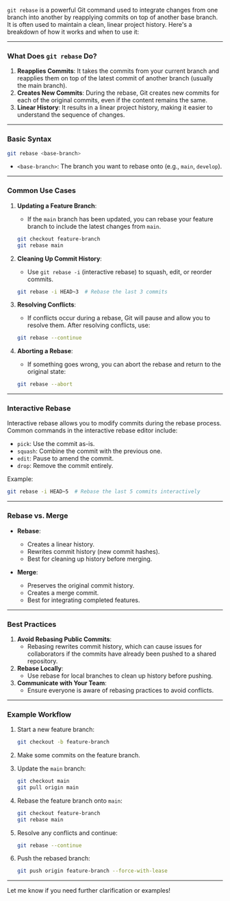 `git rebase` is a powerful Git command used to integrate changes from one branch into another by reapplying commits on top of another base branch. It is often used to maintain a clean, linear project history. Here's a breakdown of how it works and when to use it:

---

### **What Does `git rebase` Do?**

1. **Reapplies Commits**: It takes the commits from your current branch and reapplies them on top of the latest commit of another branch (usually the main branch).
2. **Creates New Commits**: During the rebase, Git creates new commits for each of the original commits, even if the content remains the same.
3. **Linear History**: It results in a linear project history, making it easier to understand the sequence of changes.

---

### **Basic Syntax**
```bash
git rebase <base-branch>
```
- `<base-branch>`: The branch you want to rebase onto (e.g., `main`, `develop`).

---

### **Common Use Cases**

1. **Updating a Feature Branch**:
   - If the `main` branch has been updated, you can rebase your feature branch to include the latest changes from `main`.
   ```bash
   git checkout feature-branch
   git rebase main
   ```

2. **Cleaning Up Commit History**:
   - Use `git rebase -i` (interactive rebase) to squash, edit, or reorder commits.
   ```bash
   git rebase -i HEAD~3  # Rebase the last 3 commits
   ```

3. **Resolving Conflicts**:
   - If conflicts occur during a rebase, Git will pause and allow you to resolve them. After resolving conflicts, use:
   ```bash
   git rebase --continue
   ```

4. **Aborting a Rebase**:
   - If something goes wrong, you can abort the rebase and return to the original state:
   ```bash
   git rebase --abort
   ```

---

### **Interactive Rebase**

Interactive rebase allows you to modify commits during the rebase process. Common commands in the interactive rebase editor include:
- `pick`: Use the commit as-is.
- `squash`: Combine the commit with the previous one.
- `edit`: Pause to amend the commit.
- `drop`: Remove the commit entirely.

Example:
```bash
git rebase -i HEAD~5  # Rebase the last 5 commits interactively
```

---

### **Rebase vs. Merge**

- **Rebase**:
  - Creates a linear history.
  - Rewrites commit history (new commit hashes).
  - Best for cleaning up history before merging.

- **Merge**:
  - Preserves the original commit history.
  - Creates a merge commit.
  - Best for integrating completed features.

---

### **Best Practices**

1. **Avoid Rebasing Public Commits**:
   - Rebasing rewrites commit history, which can cause issues for collaborators if the commits have already been pushed to a shared repository.
2. **Rebase Locally**:
   - Use rebase for local branches to clean up history before pushing.
3. **Communicate with Your Team**:
   - Ensure everyone is aware of rebasing practices to avoid conflicts.

---

### **Example Workflow**

1. Start a new feature branch:
   ```bash
   git checkout -b feature-branch
   ```

2. Make some commits on the feature branch.

3. Update the `main` branch:
   ```bash
   git checkout main
   git pull origin main
   ```

4. Rebase the feature branch onto `main`:
   ```bash
   git checkout feature-branch
   git rebase main
   ```

5. Resolve any conflicts and continue:
   ```bash
   git rebase --continue
   ```

6. Push the rebased branch:
   ```bash
   git push origin feature-branch --force-with-lease
   ```

---

Let me know if you need further clarification or examples!